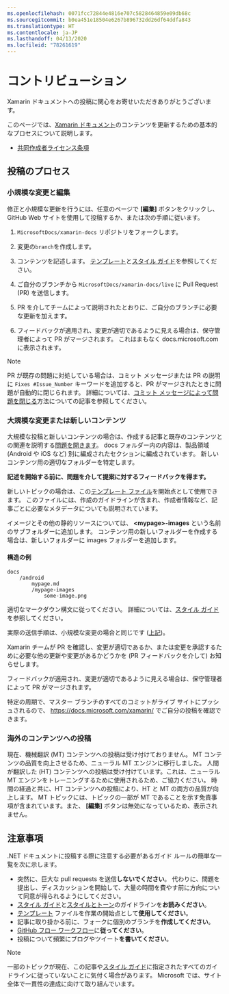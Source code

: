 ```yaml
---
ms.openlocfilehash: 0071fcc72844e4816e707c5828464859e09db68c
ms.sourcegitcommit: b0ea451e18504e6267b896732dd26df64ddfa843
ms.translationtype: HT
ms.contentlocale: ja-JP
ms.lasthandoff: 04/13/2020
ms.locfileid: "78261619"
---
```

# <a name="contributing"></a>コントリビューション

Xamarin ドキュメントへの投稿に関心をお寄せいただきありがとうございます。

このページでは、[Xamarin ドキュメント](https://docs.microsoft.com/xamarin)のコンテンツを更新するための基本的なプロセスについて説明します。

- [共同作成者ライセンス条項](LICENSE)

## <a name="process-for-contributing"></a>投稿のプロセス

### <a name="small-changes--edits"></a>小規模な変更と編集

修正と小規模な更新を行うには、任意のページで **[編集]** ボタンをクリックし、GitHub Web サイトを使用して投稿するか、または次の手順に従います。

1. `MicrosoftDocs/xamarin-docs` リポジトリをフォークします。

2. 変更の`branch`を作成します。

3. コンテンツを記述します。 [テンプレート](contributing-guidelines/template.md)と[スタイル ガイド](contributing-guidelines/voice-tone.md)を参照してください。

4. ご自分のブランチから `MicrosoftDocs/xamarin-docs/live` に Pull Request (PR) を送信します。

5. PR を介してチームによって説明されたとおりに、ご自分のブランチに必要な更新を加えます。

6. フィードバックが適用され、変更が適切であるように見える場合は、保守管理者によって PR がマージされます。 これはまもなく docs.microsoft.com に表示されます。

> [!NOTE]
> PR が既存の問題に対処している場合は、コミット メッセージまたは PR の説明に `Fixes #Issue_Number` キーワードを追加すると、PR がマージされたときに問題が自動的に閉じられます。 詳細については、[コミット メッセージによって問題を閉じる](https://help.github.com/articles/closing-issues-via-commit-messages/)方法についての記事を参照してください。

### <a name="big-changes-or-new-content"></a>大規模な変更または新しいコンテンツ

大規模な投稿と新しいコンテンツの場合は、作成する記事と既存のコンテンツとの関連を説明する[問題を開きます](https://github.com/MicrosoftDocs/xamarin-docs/issues)。 docs フォルダー内の内容は、製品領域 (Android や iOS など) 別に編成されたセクションに編成されています。 新しいコンテンツ用の適切なフォルダーを特定します。 

**記述を開始する前に、問題を介して提案に対するフィードバックを得ます。**

新しいトピックの場合は、この[テンプレート ファイル](../contributing-guidelines/template.md)を開始点として使用できます。 このファイルには、作成のガイドラインが含まれ、作成者情報など、記事ごとに必要なメタデータについても説明されています。

イメージとその他の静的リソースについては、 **\<mypage>-images** という名前のサブフォルダーに追加します。 コンテンツ用の新しいフォルダーを作成する場合は、新しいフォルダーに images フォルダーを追加します。

#### <a name="example-structure"></a>構造の例

```
docs
    /android
        mypage.md
        /mypage-images
            some-image.png
```

適切なマークダウン構文に従ってください。 詳細については、[スタイル ガイド](../contributing-guidelines/template.md)を参照してください。

実際の送信手順は、小規模な変更の場合と同じです ([上記](#process-for-contributing))。

Xamarin チームが PR を確認し、変更が適切であるか、または変更を承認するために必要な他の更新や変更があるかどうかを (PR フィードバックを介して) お知らせします。

フィードバックが適用され、変更が適切であるように見える場合は、保守管理者によって PR がマージされます。

特定の周期で、マスター ブランチのすべてのコミットがライブ サイトにプッシュされるので、 https://docs.microsoft.com/xamarin/ でご自分の投稿を確認できます。

### <a name="contributing-to-international-content"></a>海外のコンテンツへの投稿

現在、機械翻訳 (MT) コンテンツへの投稿は受け付けておりません。 MT コンテンツの品質を向上させるため、ニューラル MT エンジンに移行しました。 人間が翻訳した (HT) コンテンツへの投稿は受け付けています。これは、ニューラル MT エンジンをトレーニングするために使用されるため、ご協力ください。 時間の経過と共に、HT コンテンツへの投稿により、HT と MT の両方の品質が向上します。 MT トピックには、トピックの一部が MT であることを示す免責事項が含まれています。また、 **[編集]** ボタンは無効になっているため、表示されません。

## <a name="dos-and-donts"></a>注意事項

.NET ドキュメントに投稿する際に注意する必要があるガイド ルールの簡単な一覧を次に示します。

- 突然に、巨大な pull requests を送信**しないでください**。 代わりに、問題を提出し、ディスカッションを開始して、大量の時間を費やす前に方向について同意が得られるようにしてください。
- [スタイル ガイド](contributing-guidelines/template.md)と[スタイルとトーン](contributing-guidelines/voice-tone.md)のガイドラインを**お読みください**。
- [テンプレート](contributing-guidelines/template.md) ファイルを作業の開始点として**使用してください**。
- 記事に取り掛かる前に、フォークに個別のブランチを**作成してください**。
- [GitHub フロー ワークフロー](https://guides.github.com/introduction/flow/)に**従ってください**。
- 投稿について頻繁にブログやツイート**を書いてください**。

> [!NOTE]
> 一部のトピックが現在、この記事や[スタイル ガイド](contributing-guidelines/template.md)に指定されたすべてのガイドラインに従っていないことに気付く場合があります。 Microsoft では、サイト全体で一貫性の達成に向けて取り組んでいます。 
